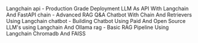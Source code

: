 Langchain
api - Production Grade Deployment LLM As API With Langchain And FastAPI
chain - Advanced RAG Q&A Chatbot With Chain And Retrievers Using Langchain
chatbot - Building Chatbot Using Paid And Open Source LLM's using Langchain And Ollama
rag - Basic RAG Pipeline Using Langchain Chromadb And FAISS
